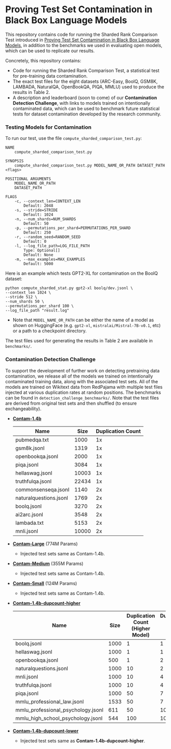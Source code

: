 # Proving Test Set Contamination in Black Box Language Models

This repository contains code for running the Sharded Rank Comparison Test introduced in [Proving Test Set Contamination in Black Box Language Models](https://arxiv.org/abs/2310.17623), in addition to the benchmarks we used in evaluating open models, which can be used to replicate our results.

Concretely, this repository contains:

- Code for running the Sharded Rank Comparison Test, a statistical test for pre-training data contamination. 
- The exact test files for the eight datasets (ARC-Easy, BoolQ, GSM8K, LAMBADA, NaturalQA, OpenBookQA, PIQA, MMLU) used to produce the results in Table 2.
- A description and leaderboard (soon to come) of our **Contamination Detection Challenge**, with links to models trained on intentionally contaminated data, which can be used to benchmark future statistical tests for dataset contamination developed by the research community.

### Testing Models for Contamination 

To run our test, use the file `compute_sharded_comparison_test.py`:

```
NAME
    compute_sharded_comparison_test.py

SYNOPSIS
    compute_sharded_comparison_test.py MODEL_NAME_OR_PATH DATASET_PATH <flags>

POSITIONAL ARGUMENTS
    MODEL_NAME_OR_PATH
    DATASET_PATH

FLAGS
    -c, --context_len=CONTEXT_LEN
        Default: 2048
    -s, --stride=STRIDE
        Default: 1024
    -n, --num_shards=NUM_SHARDS
        Default: 50
    -p, --permutations_per_shard=PERMUTATIONS_PER_SHARD
        Default: 250
    -r, --random_seed=RANDOM_SEED
        Default: 0
    -l, --log_file_path=LOG_FILE_PATH
        Type: Optional[]
        Default: None
    -m, --max_examples=MAX_EXAMPLES
        Default: 5000
```

Here is an example which tests GPT2-XL for contamination on the BoolQ dataset:

```
python compute_sharded_stat.py gpt2-xl boolq/dev.jsonl \
--context_len 1024 \
--stride 512 \
--num_shards 50 \
--permutations_per_shard 100 \
--log_file_path "result.log"
```

- Note that `MODEL_NAME_OR_PATH` can be either the name of a model as shown on HuggingFace (e.g. `gpt2-xl`, `mistralai/Mistral-7B-v0.1`, etc) or a path to a checkpoint directory.

The test files used for generating the results in Table 2 are available in `benchmarks/`. 

### Contamination Detection Challenge

To support the development of further work on detecting pretraining data contamination, we release all of the models we trained on intentionally contaminated training data, along with the associated test sets. All of the models are trained on Wikitext data from RedPajama with multiple test files injected at various duplication rates at random positions. The benchmarks can be found in `detection_challenge_benchmarks/`. Note that the test files are derived from original test sets and then shuffled (to ensure exchangeability).

- [**Contam-1.4b**](https://huggingface.co/yonatano/contam-1.4b)

  | Name                   | Size  | Duplication Count |
  | ---------------------- | ----- | ----------------- |
  | pubmedqa.txt           | 1000  | 1x                |
  | gsm8k.jsonl            | 1319  | 1x                |
  | openbookqa.jsonl       | 2000  | 1x                |
  | piqa.jsonl             | 3084  | 1x                |
  | hellaswag.jsonl        | 10003 | 1x                |
  | truthfulqa.jsonl       | 22434 | 1x                |
  | commonsenseqa.jsonl    | 1140  | 2x                |
  | naturalquestions.jsonl | 1769  | 2x                |
  | boolq.jsonl            | 3270  | 2x                |
  | ai2arc.jsonl           | 3548  | 2x                |
  | lambada.txt            | 5153  | 2x                |
  | mnli.jsonl             | 10000 | 2x                |

- [**Contam-Large**](https://huggingface.co/yonatano/Contam-Large) (774M Params) 

  - Injected test sets same as Contam-1.4b.

- [**Contam-Medium**](https://huggingface.co/yonatano/Contam-Medium) (355M Params)

  - Injected test sets same as Contam-1.4b.

- [**Contam-Small**](https://huggingface.co/yonatano/Contam-Small) (124M Params)

  - Injected test sets same as Contam-1.4b.

- [**Contam-1.4b-dupcount-higher**](https://huggingface.co/yonatano/Contam-1.4b-dupcount-higher)

  | Name                               | Size | Duplication Count (Higher Model) | Duplication Count (Lower Model) |
  | ---------------------------------- | ---- | -------------------------------- | ------------------------------- |
  | boolq.jsonl                        | 1000 | 1                                | 1                               |
  | hellaswag.jsonl                    | 1000 | 1                                | 1                               |
  | openbookqa.jsonl                   | 500  | 1                                | 2                               |
  | naturalquestions.jsonl             | 1000 | 10                               | 2                               |
  | mnli.jsonl                         | 1000 | 10                               | 4                               |
  | truthfulqa.jsonl                   | 1000 | 10                               | 4                               |
  | piqa.jsonl                         | 1000 | 50                               | 7                               |
  | mmlu_professional_law.jsonl        | 1533 | 50                               | 7                               |
  | mmlu_professional_psychology.jsonl | 611  | 50                               | 10                              |
  | mmlu_high_school_psychology.jsonl  | 544  | 100                              | 10                              |

  

- [**Contam-1.4b-dupcount-lower**](https://huggingface.co/yonatano/Contam-1.4b-dupcount-lower)

  - Injected test sets same as **Contam-1.4b-dupcount-higher**.

